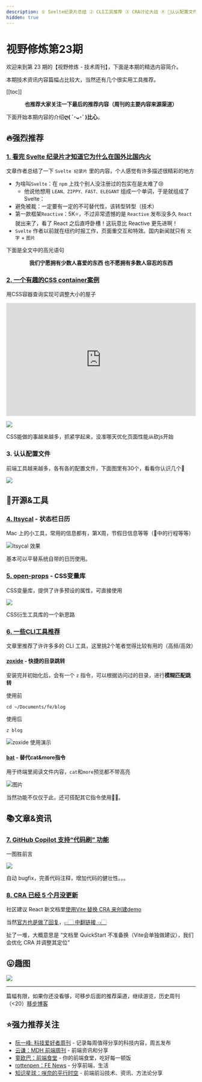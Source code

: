 ```yaml
---
description: ① Svelte纪录片总结 ② CLI工具推荐 ③ CRA讨论大战 ④ 🔧认认配置文件 ...
hidden: true
---
```


# 视野修炼第23期

欢迎来到第 23 期的【视野修炼 - 技术周刊】，下面是本期的精选内容简介。

本期技术资讯内容篇幅占比较大，当然还有几个很实用工具推荐。

[[toc]]

<center>

**​也推荐大家关注一下最后的推荐内容（周刊的主要内容来源渠道）**
</center>


下面开始本期内容的介绍**ღ( ´･ᴗ･` )比心**。

## 🔥强烈推荐

### [1. 看完 Svelte 纪录片才知道它为什么在国外比国内火](https://juejin.cn/post/7195401394692554812#heading-0)
文章作者总结了一下 `Svelte 纪录片` 里的内容，个人感觉有许多描述很精彩的地方
* 为啥叫`Svelte`：在 `npm` 上找个别人没注册过的包实在是太难了😢
  * 他说他想用 `LEAN、ZIPPY、FAST、ELEGANT` 组成一个单词，于是就组成了 Svelte：
* 避免被裁：一定要有一定的不可替代性，该转型转型（技术）
* 第一款框架`Reactive`：5K⭐️，不过非常遗憾的是 `Reactive` 发布没多久 `React` 就出来了，看了 React 之后直呼卧槽！这玩意比 Reactive 更先进啊！
* `Svelte` 作者以前就在纽约时报工作，页面重交互和特效。国内新闻就只有 `文字` + `图片`

下面是全文中的高光语句

<center>

**我们宁愿拥有少数人喜爱的东西 也不愿拥有多数人容忍的东西**
</center>


### [2. 一个有趣的CSS container案例](https://codepen.io/gayane-gasparyan/embed/yLqjVWb?default-tab=result)
用CSS容器查询实现可调整大小的屋子

<iframe height="300" style="width: 100%;" scrolling="no" title="House Resizing with CSS Container Query" src="https://codepen.io/gayane-gasparyan/embed/yLqjVWb?default-tab=result" frameborder="no" loading="lazy" allowtransparency="true" allowfullscreen="true">
  See the Pen <a href="https://codepen.io/gayane-gasparyan/pen/yLqjVWb">
  House Resizing with CSS Container Query</a> by Gayane Gasparyan (<a href="https://codepen.io/gayane-gasparyan">@gayane-gasparyan</a>)
  on <a href="https://codepen.io">CodePen</a>.
</iframe>

![](https://img.cdn.sugarat.top/mdImg/MTY3NTQ5Mjg2NzEwNQ==675492867105)

CSS能做的事越来越多，抓紧学起来，没准哪天优化页面性能从砍js开始

### 3. 认认配置文件
前端工具越来越多，各有各的配置文件，下面图里有30个，看看你认识几个🔧

![](https://img.cdn.sugarat.top/mdImg/MTY3NTQ5NzI2NDEzMQ==675497264131)


## 🔧开源&工具
### [4. Itsycal](https://www.mowglii.com/itsycal/) - 状态栏日历
Mac 上的小工具，常用的信息都有，第X周，节假日信息等等（📅中的行程等等）

![Itsycal 效果](https://img.cdn.sugarat.top/mdImg/MTY3NTM0ODU1NDQ5Nw==675348554497)

基本可以平替系统自带的日历使用。

### [5. open-props](https://open-props.style/) - CSS变量库
CSS变量库，提供了许多预设的属性，可直接使用

![](https://img.cdn.sugarat.top/mdImg/MTY3NTQ3NjY1MzUwOQ==675476653509)

CSS衍生工具库的一个新思路

### [6. 一些CLI工具推荐](https://dev.to/lissy93/cli-tools-you-cant-live-without-57f6)
文章里推荐了许许多多的 CLI 工具，这里挑2个笔者觉得比较有用的（高频/高效）
#### [zoxide](https://github.com/ajeetdsouza/zoxide) - 快捷的目录跳转

安装完并初始化后，会有一个 `z` 指令，可以根据访问过的目录，进行**模糊匹配跳转**

使用前
```shell
cd ~/Documents/fe/blog
```
使用后
```shell
z blog
```
![zoxide 使用演示](https://img.cdn.sugarat.top/mdImg/MTY3NTM0OTc0NTA4Ng==675349745086)

#### [bat](https://github.com/sharkdp/bat) - 替代cat&more指令
用于终端里阅读文件内容，`cat`和`more`预览都不带高亮

![图片](https://img.cdn.sugarat.top/mdImg/MTY3NTM1MDMyNzQ3NQ==675350327475)

当然功能不仅仅于此，还可搭配其它指令使用👍🏻。

## 📚文章&资讯
### [7. GitHub Copilot 支持“代码刷” 功能](https://christianheilmann.com/2022/12/13/code-brushes-for-github-copilot/)
一图胜前言

![](https://img.cdn.sugarat.top/mdImg/MTY3NTQ3NzE0OTEyMQ==675477149121)

自动 bugfix，完善代码注释，增加代码的健壮性。。。

### [8. CRA 已经 5 个月没更新](https://github.com/facebook/create-react-app/issues)
社区建议 React 新文档里[使用Vite 替换 CRA 来创建demo](https://github.com/reactjs/reactjs.org/pull/5487)

当然[官方也是做了回复](https://github.com/reactjs/reactjs.org/pull/5487#issuecomment-1409720741)，[👉🏻 中翻链接 👈🏻](https://mp.weixin.qq.com/s/SvDaLAI2a-uUewhP6M2tRw)

扯了一堆，大概意思是 “文档里 QuickStart 不准备换（Vite会单独做建议），我们会优化 CRA 并调整其定位”

## 😛趣图
![](https://img.cdn.sugarat.top/mdImg/MTY3NTQ5ODIzNzQ1NQ==675498237455)

---

篇幅有限，如果你还没看够，可移步后面的推荐渠道，继续游览，历史周刊（<20）[移步博客](https://sugarat.top/weekly/index.html)

## ⭐️强力推荐关注
* [阮一峰: 科技爱好者周刊](https://www.ruanyifeng.com/blog/archives.html) - 记录每周值得分享的科技内容，周五发布
* [云谦：MDH 前端周刊](https://www.yuque.com/chencheng/mdh-weekly) - 前端资讯和分享
* [童欧巴：前端食堂](https://github.com/Geekhyt/weekly) - 你的前端食堂，吃好每一顿饭
* [rottenpen：FE News](https://rottenpen.zhubai.love/) - 分享前端，生活
* [知识星球：咲奈的平行时空](https://public.zsxq.com/groups/28851452458181.html) - 前端前沿技术、资讯、方法论分享
